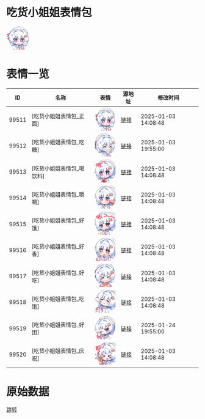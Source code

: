 # 吃货小姐姐表情包

<img src="./cover.png" height="60" alt="cover" />

# 表情一览

|ID|名称|表情|源地址|修改时间|
|----|----|----|----|----|
|99511|[吃货小姐姐表情包_正面]|<img src="./pic/099511_%5B吃货小姐姐表情包_正面%5D.png" height="60" alt="正面"/>|[链接](https://i0.hdslb.com/bfs/emote/3db33bd42075c1a4dfdc30b36febb527ffc44b7b.png)|2025-01-03 14:08:48|
|99512|[吃货小姐姐表情包_吃糖]|<img src="./pic/099512_%5B吃货小姐姐表情包_吃糖%5D.png" height="60" alt="吃糖"/>|[链接](https://i0.hdslb.com/bfs/emote/fc869f12c63a760bae26201bb974f9af7e683c59.png)|2025-01-03 19:55:00|
|99513|[吃货小姐姐表情包_喝饮料]|<img src="./pic/099513_%5B吃货小姐姐表情包_喝饮料%5D.png" height="60" alt="喝饮料"/>|[链接](https://i0.hdslb.com/bfs/emote/c2b2fd65581bee5dfde1d7b9b088449f77e60e91.png)|2025-01-03 14:08:48|
|99514|[吃货小姐姐表情包_嚼嚼]|<img src="./pic/099514_%5B吃货小姐姐表情包_嚼嚼%5D.png" height="60" alt="嚼嚼"/>|[链接](https://i0.hdslb.com/bfs/emote/1579ae3c7a8accaf375753fab4a12cdec66d1c61.png)|2025-01-03 14:08:48|
|99515|[吃货小姐姐表情包_好饿]|<img src="./pic/099515_%5B吃货小姐姐表情包_好饿%5D.png" height="60" alt="好饿"/>|[链接](https://i0.hdslb.com/bfs/emote/7556602e80ef18f6a3058836cea0ceb8730a3b6e.png)|2025-01-03 14:08:48|
|99516|[吃货小姐姐表情包_好香]|<img src="./pic/099516_%5B吃货小姐姐表情包_好香%5D.png" height="60" alt="好香"/>|[链接](https://i0.hdslb.com/bfs/emote/fdfd1c8361c03110f0f3ee2b249d1a40deb594aa.png)|2025-01-03 14:08:48|
|99517|[吃货小姐姐表情包_好吃]|<img src="./pic/099517_%5B吃货小姐姐表情包_好吃%5D.png" height="60" alt="好吃"/>|[链接](https://i0.hdslb.com/bfs/emote/688060f886c51095f1d130843d5167f36d1bf83e.png)|2025-01-03 14:08:48|
|99518|[吃货小姐姐表情包_吃饱]|<img src="./pic/099518_%5B吃货小姐姐表情包_吃饱%5D.png" height="60" alt="吃饱"/>|[链接](https://i0.hdslb.com/bfs/emote/48de8dee3fc4e34c793e779cbcb5f0be4db3edae.png)|2025-01-03 14:08:48|
|99519|[吃货小姐姐表情包_好困]|<img src="./pic/099519_%5B吃货小姐姐表情包_好困%5D.png" height="60" alt="好困"/>|[链接](https://i0.hdslb.com/bfs/emote/691c4018e8d10de8a3db8ce04ab67e1beb6dcaf0.png)|2025-01-24 19:55:00|
|99520|[吃货小姐姐表情包_庆祝]|<img src="./pic/099520_%5B吃货小姐姐表情包_庆祝%5D.png" height="60" alt="庆祝"/>|[链接](https://i0.hdslb.com/bfs/emote/1acb26bcf9468a49e46a44630d76c936c38ddff6.png)|2025-01-03 14:08:48|

# 原始数据

[跳转](./raw.json)

